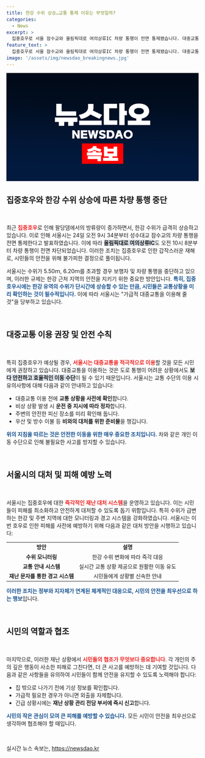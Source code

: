 ```yaml
---
title: 한강 수위 상승…교통 통제 이유는 무엇일까?
categories:
  - News
excerpt: >
  집중호우로 서울 잠수교와 올림픽대로 여의상류IC 차량 통행이 전면 통제됐습니다. 대중교통 이용을 권장하는 서울시의 신속 대응! 상황을 잘 체크하고 안전하게 외출하세요.
feature_text: >
  집중호우로 서울 잠수교와 올림픽대로 여의상류IC 차량 통행이 전면 통제됐습니다. 대중교통 이용을 권장하는 서울시의 신속 대응! 상황을 잘 체크하고 안전하게 외출하세요.
image: '/assets/img/newsdao_breakingnews.jpg'
---
```


<p><img src="/assets/img/newsdao_breakingnews.jpg" alt="cryptoinkorea 속보" /></p>

<h2 data-ke-size="size26">집중호우와 한강 수위 상승에 따른 차량 통행 중단</h2>

<p data-ke-size="size16">&nbsp;</p>

<p>최근 <b><span style="color: #ee2323;">집중호우</span></b>로 인해 팔당댐에서의 방류량이 증가하면서, 한강 수위가 급격히 상승하고 있습니다. 이로 인해 서울시는 24일 오전 9시 34분부터 성수대교 잠수교의 차량 통행을 전면 통제한다고 발표하였습니다. 이에 따라 <b><span style="background-color: #21538527;">올림픽대로 여의상류IC</span></b>도 오전 10시 8분부터 차량 통행이 전면 차단되었습니다. 이러한 조치는 집중호우로 인한 갑작스러운 재해로, 시민들의 안전을 위해 불가피한 결정으로 풀이됩니다.</p>

<p>서울시는 수위가 5.50ｍ, 6.20ｍ를 초과할 경우 보행자 및 차량 통행을 중단하고 있으며, 이러한 규제는 한강 근처 지역의 안전을 지키기 위한 중요한 방안입니다. <b><span style="color: #1a5490;">특히, 집중호우시에는 한강 유역의 수위가 단시간에 상승할 수 있는 만큼, 시민들은 교통상황을 미리 확인하는 것이 필수적입니다.</span></b> 이에 따라 서울시는 "가급적 대중교통을 이용해 줄 것"을 당부하고 있습니다.</p>

<p data-ke-size="size16">&nbsp;</p>

<h2 data-ke-size="size26">대중교통 이용 권장 및 안전 수칙</h2>

<p data-ke-size="size16">&nbsp;</p>

<p>특히 집중호우가 예상될 경우, <b><span style="color: #ee2323;">서울시는 대중교통을 적극적으로 이용</span></b>할 것을 모든 시민에게 권장하고 있습니다. 대중교통을 이용하는 것은 도로 통행이 어려운 상황에서도 <b><span style="background-color: #21538527;">보다 안전하고 효율적인 이동 수단</span></b>이 될 수 있기 때문입니다. 서울시는 교통 수단의 이용 시 유의사항에 대해 다음과 같이 안내하고 있습니다:</p>

<ul>
    <li>대중교통 이용 전에 <b>교통 상황을 사전에 확인</b>합니다.</li>
    <li>비상 상황 발생 시 <b>운전 중 지시에 따라 정차</b>합니다.</li>
    <li>주변의 안전한 피신 장소를 미리 확인해 둡니다.</li>
    <li>우산 및 방수 이불 등 <b>비와의 대처를 위한 준비물</b>을 챙깁니다.</li>
</ul>

<p><b><span style="color: #1a5490;">위의 지침을 따르는 것은 안전한 이동을 위한 매우 중요한 조치입니다.</span></b> 차와 같은 개인 이동 수단으로 인해 불필요한 사고를 방지할 수 있습니다.</p>

<p data-ke-size="size16">&nbsp;</p>

<h2 data-ke-size="size26">서울시의 대처 및 피해 예방 노력</h2>

<p data-ke-size="size16">&nbsp;</p>

<p>서울시는 집중호우에 대한 <b><span style="color: #ee2323;">즉각적인 재난 대처 시스템</span></b>을 운영하고 있습니다. 이는 시민들이 피해를 최소화하고 안전하게 대처할 수 있도록 돕기 위함입니다. 특히 수위가 급변하는 한강 및 주변 지역에 대한 모니터링과 경고 시스템을 강화하였습니다. 서울시는 이번 호우로 인한 피해를 사전에 예방하기 위해 다음과 같은 대처 방안을 시행하고 있습니다:</p>

<table>
    <tr>
        <td style="text-align: center; height: 17px;"><b>방안</b></td>
        <td style="text-align: center; height: 17px;"><b>설명</b></td>
    </tr>
    <tr>
        <td style="text-align: center; height: 17px;"><b>수위 모니터링</b></td>
        <td style="text-align: center; height: 17px;">한강 수위 변화에 따라 즉각 대응</td>
    </tr>
    <tr>
        <td style="text-align: center; height: 17px;"><b>교통 안내 시스템</b></td>
        <td style="text-align: center; height: 17px;">실시간 교통 상황 제공으로 원활한 이동 유도</td>
    </tr>
    <tr>
        <td style="text-align: center; height: 17px;"><b>재난 문자를 통한 경고 시스템</b></td>
        <td style="text-align: center; height: 17px;">시민들에게 상황별 신속한 안내</td>
    </tr>
</table>

<p><b><span style="color: #1a5490;">이러한 조치는 정부와 지자체가 연계된 체계적인 대응으로, 시민의 안전을 최우선으로 하는 행보</span></b>입니다.</p>

<p data-ke-size="size16">&nbsp;</p>

<h2 data-ke-size="size26">시민의 역할과 협조</h2>

<p data-ke-size="size16">&nbsp;</p>

<p>마지막으로, 이러한 재난 상황에서 <b><span style="color: #ee2323;">시민들의 협조가 무엇보다 중요합니다</span></b>. 각 개인의 주의 깊은 행동이 사소한 피해로 그친다면, 더 큰 사고를 예방하는 데 기여할 것입니다. 다음과 같은 사항들을 유의하여 시민들이 함께 안전을 유지할 수 있도록 노력해야 합니다:</p>

<ul>
    <li>집 밖으로 나가기 전에 기상 정보를 확인합니다.</li>
    <li>가급적 필요한 경우가 아니면 외출을 자제합니다.</li>
    <li>긴급 상황시에는 <b>재난 상황 관리 전담 부서에 즉시 신고</b>합니다.</li>
</ul>

<p><b><span style="color: #1a5490;">시민의 작은 관심이 모여 큰 피해를 예방할 수 있습니다.</span></b> 모든 시민이 안전을 최우선으로 생각하며 협조해야 할 때입니다.</p>

<p data-ke-size="size16">&nbsp;</p>
실시간 뉴스 속보는, <a href="https://newsdao.kr" rel="dofollow">https://newsdao.kr</a>


